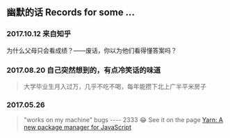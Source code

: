 ## 幽默的话 Records for some ...



### 2017.10.12 来自知乎
<p>为什么父母只会看成绩？——废话，你以为他们看得懂答案吗？</p>


### 2017.08.20 自己突然想到的，有点冷笑话的味道
> 大学毕业生月入过万，几乎不吃不喝，每年能攒下北上广半平米房子

### 2017.05.26
> "works on my machine" bugs
---- 2333 😂
See it on the page [Yarn: A new package manager for JavaScript](https://code.facebook.com/posts/1840075619545360)